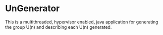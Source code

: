 # UnGenerator
This is a multithreaded, hypervisor enabled, java application for generating the group U(n) and describing each U(n) generated.
